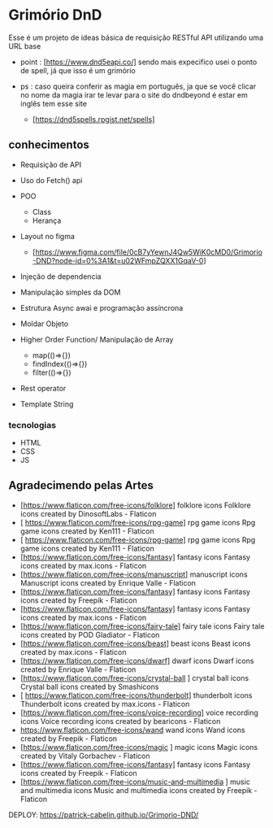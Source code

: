 
# Grimório DnD
 
 Esse é um projeto de ideas básica de requisição RESTful API utilizando uma URL base 

- point : [https://www.dnd5eapi.co/]
sendo mais expecifico usei o ponto de spell, já que isso é um grimório 

- ps : caso queira conferir as magia em português, ja que se você clicar no nome da magia irar te levar para o site do dndbeyond é estar em inglês tem esse site
   - [https://dnd5spells.rpgist.net/spells]
## conhecimentos 

- Requisição de API
- Uso do Fetch() api
- POO 
    - Class
    - Herança
- Layout no figma 
    - [https://www.figma.com/file/0cB7yYewnJ4Qw5WiK0cMD0/Grimorio-DND?node-id=0%3A1&t=u02WFmpZQXX1GqaV-0]

- Injeção de dependencia 
- Manipulação simples da DOM
- Estrutura Async awai e programação assíncrona
- Moldar Objeto 
- Higher Order Function/ Manipulação de Array
    - map(()=>{})
    - findIndex(()=>{})
    - filter(()=>{})
- Rest operator
- Template String 
### tecnologias 

- HTML
- CSS
- JS

## Agradecimendo pelas Artes
- [https://www.flaticon.com/free-icons/folklore]  folklore icons  Folklore icons created by DinosoftLabs - Flaticon
- [ https://www.flaticon.com/free-icons/rpg-game]  rpg game icons  Rpg game icons created by Ken111 - Flaticon
- [ https://www.flaticon.com/free-icons/rpg-game]  rpg game icons  Rpg game icons created by Ken111 - Flaticon
-  [https://www.flaticon.com/free-icons/fantasy]  fantasy icons  Fantasy icons created by max.icons - Flaticon
-  [https://www.flaticon.com/free-icons/manuscript]  manuscript icons  Manuscript icons created by Enrique Valle - Flaticon
-  [https://www.flaticon.com/free-icons/fantasy]  fantasy icons  Fantasy icons created by Freepik - Flaticon
-  [https://www.flaticon.com/free-icons/fantasy]  fantasy icons  Fantasy icons created by max.icons - Flaticon
-  [https://www.flaticon.com/free-icons/fairy-tale]  fairy tale icons  Fairy tale icons created by POD Gladiator - Flaticon
-  [https://www.flaticon.com/free-icons/beast]  beast icons  Beast icons created by max.icons - Flaticon
-  [https://www.flaticon.com/free-icons/dwarf]  dwarf icons  Dwarf icons created by Enrique Valle - Flaticon
-  [https://www.flaticon.com/free-icons/crystal-ball ] crystal ball icons  Crystal ball icons created by Smashicons 
- [ https://www.flaticon.com/free-icons/thunderbolt]  thunderbolt icons  Thunderbolt icons created by max.icons - Flaticon
-  [https://www.flaticon.com/free-icons/voice-recording]  voice recording icons  Voice recording icons created by bearicons - Flaticon
- https://www.flaticon.com/free-icons/wand  wand icons  Wand icons created by Freepik - Flaticon 
- [https://www.flaticon.com/free-icons/magic ] magic icons  Magic icons created by Vitaly Gorbachev - Flaticon
- [https://www.flaticon.com/free-icons/fantasy]  fantasy icons  Fantasy icons created by Freepik - Flaticon
- [https://www.flaticon.com/free-icons/music-and-multimedia ] music and multimedia icons  Music and multimedia icons created by Freepik - Flaticon



DEPLOY: https://patrick-cabelin.github.io/Grimorio-DND/
